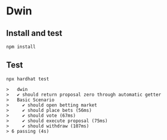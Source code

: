 # Dwin

## Install and test

```
npm install 
```

## Test

```
npx hardhat test
```
```
>   dwin
>   ✔ should return proposal zero through automatic getter
>   Basic Scenario
>     ✔ should open betting market
>     ✔ should place bets (56ms)
>     ✔ should vote (67ms)
>     ✔ should execute proposal (75ms)
>     ✔ should withdraw (107ms)
> 6 passing (4s)
```
